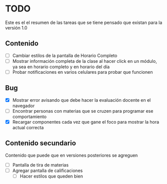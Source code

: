 # TODO

Este es el el resumen de las tareas que se tiene pensado que existan para la versión 1.0

## Contenido

- [ ] Cambiar estilos de la pantalla de Horario Completo 
- [ ] Mostrar información completa de la clase al hacer click en un módulo, ya sea en horario completo y en horario del día
- [ ] Probar notificaciones en varios celulares para probar que funcionen

## Bug

- [x] Mostrar error avisando que debe hacer la evaluación docente en el navegador
- [ ] Encontrar personas con materias que se cruzen para programar ese comportamiento
- [x] Recargar componentes cada vez que gane el foco para mostrar la hora actual correcta

## Contenido secundario

Contenido que puede que en versiones posteriores se agreguen

- [ ] Pantalla de tira de materias
- [ ] Agregar pantalla de calificaciones
  - [ ] Hacer estilos que queden bien